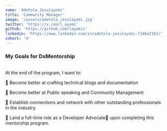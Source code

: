 ```yaml
---
name: 'Adetola Jesulayomi'
title: 'Community Manager'
image: '/assets/adetola.jesulayomi.jpg'
twitter: 'https://x.com/l_ayomi'
github: 'https://github.com/layomii'
linkedin: 'https://www.linkedin.com/in/adetola-jesulayomi-7146a2162/'
cohort: '4'
---
```


<div>
<h3>My Goals for DxMentorship</h3> <br/>
 At the end of the program, I want to: <br/>

📌 Become better at crafting technical blogs and documentation <br/>

📌 Become better at Public speaking and Community Management <br/>

📌 Establish connections and network with other outstanding professionals in the industry. <br/>

📌 Land a full-time role as a Developer Advocate🥑 upon completing this mentorship program.

</div>

